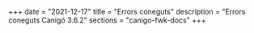 +++
date        = "2021-12-17"
title       = "Errors coneguts"
description = "Errors coneguts Canigó 3.6.2"
sections    = "canigo-fwk-docs"
+++